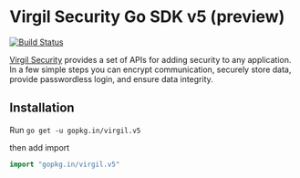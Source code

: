 # Virgil Security Go SDK v5 (preview)


[![Build Status](https://travis-ci.org/go-virgil/virgil.png?branch=v5)](https://travis-ci.org/go-virgil/virgil)

[Virgil Security](https://virgilsecurity.com) provides a set of APIs for adding security to any application. In a few simple steps you can encrypt communication, securely store data, provide passwordless login, and ensure data integrity.

## Installation

Run `go get -u gopkg.in/virgil.v5`

then add import

```go
import "gopkg.in/virgil.v5"
```

